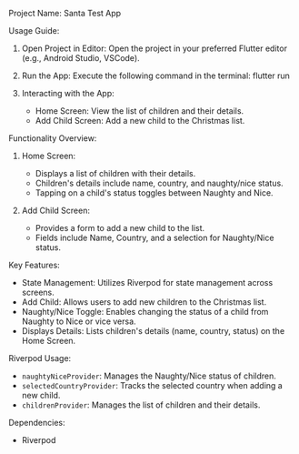 Project Name: Santa Test  App

Usage Guide:

1. Open Project in Editor:
   Open the project in your preferred Flutter editor (e.g., Android Studio, VSCode).

2. Run the App:
   Execute the following command in the terminal:
   flutter run

3. Interacting with the App:
    - Home Screen: View the list of children and their details.
    - Add Child Screen: Add a new child to the Christmas list.

Functionality Overview:

1. Home Screen:
    - Displays a list of children with their details.
    - Children's details include name, country, and naughty/nice status.
    - Tapping on a child's status toggles between Naughty and Nice.

2. Add Child Screen:
    - Provides a form to add a new child to the list.
    - Fields include Name, Country, and a selection for Naughty/Nice status.

Key Features:

- State Management: Utilizes Riverpod for state management across screens.
- Add Child: Allows users to add new children to the Christmas list.
- Naughty/Nice Toggle: Enables changing the status of a child from Naughty to Nice or vice versa.
- Displays Details: Lists children's details (name, country, status) on the Home Screen.



Riverpod Usage:

- `naughtyNiceProvider`: Manages the Naughty/Nice status of children.
- `selectedCountryProvider`: Tracks the selected country when adding a new child.
- `childrenProvider`: Manages the list of children and their details.

Dependencies:
- Riverpod


